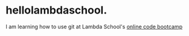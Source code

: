 # hellolambdaschool.
I am learning how to use git at Lambda School's [online code bootcamp](https://lambdaschool.com/mini-bootcamp)
